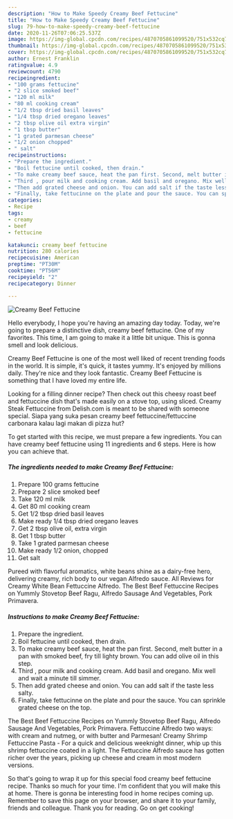 ```yaml
---
description: "How to Make Speedy Creamy Beef Fettucine"
title: "How to Make Speedy Creamy Beef Fettucine"
slug: 79-how-to-make-speedy-creamy-beef-fettucine
date: 2020-11-26T07:06:25.537Z
image: https://img-global.cpcdn.com/recipes/4870705861099520/751x532cq70/creamy-beef-fettucine-recipe-main-photo.jpg
thumbnail: https://img-global.cpcdn.com/recipes/4870705861099520/751x532cq70/creamy-beef-fettucine-recipe-main-photo.jpg
cover: https://img-global.cpcdn.com/recipes/4870705861099520/751x532cq70/creamy-beef-fettucine-recipe-main-photo.jpg
author: Ernest Franklin
ratingvalue: 4.9
reviewcount: 4790
recipeingredient:
- "100 grams fettucine"
- "2 slice smoked beef"
- "120 ml milk"
- "80 ml cooking cream"
- "1/2 tbsp dried basil leaves"
- "1/4 tbsp dried oregano leaves"
- "2 tbsp olive oil extra virgin"
- "1 tbsp butter"
- "1 grated parmesan cheese"
- "1/2 onion chopped"
- " salt"
recipeinstructions:
- "Prepare the ingredient."
- "Boil fettucine until cooked, then drain."
- "To make creamy beef sauce, heat the pan first. Second, melt butter in a pan with smoked beef, fry till lighty brown. You can add olive oil in this step."
- "Third , pour milk and cooking cream. Add basil and oregano. Mix well and wait a minute till simmer."
- "Then add grated cheese and onion. You can add salt if the taste less salty."
- "Finally, take fettucinne on the plate and pour the sauce. You can sprinkle grated cheese on the top."
categories:
- Recipe
tags:
- creamy
- beef
- fettucine

katakunci: creamy beef fettucine 
nutrition: 280 calories
recipecuisine: American
preptime: "PT30M"
cooktime: "PT56M"
recipeyield: "2"
recipecategory: Dinner

---
```



![Creamy Beef Fettucine](https://img-global.cpcdn.com/recipes/4870705861099520/751x532cq70/creamy-beef-fettucine-recipe-main-photo.jpg)

Hello everybody, I hope you're having an amazing day today. Today, we're going to prepare a distinctive dish, creamy beef fettucine. One of my favorites. This time, I am going to make it a little bit unique. This is gonna smell and look delicious.

Creamy Beef Fettucine is one of the most well liked of recent trending foods in the world. It is simple, it's quick, it tastes yummy. It's enjoyed by millions daily. They're nice and they look fantastic. Creamy Beef Fettucine is something that I have loved my entire life.

Looking for a filling dinner recipe? Then check out this cheesy roast beef and fettuccine dish that&#39;s made easily on a stove top, using sliced. Creamy Steak Fettuccine from Delish.com is meant to be shared with someone special. Siapa yang suka pesan creamy beef fettuccine/fettuccine carbonara kalau lagi makan di pizza hut?


To get started with this recipe, we must prepare a few ingredients. You can have creamy beef fettucine using 11 ingredients and 6 steps. Here is how you can achieve that.

<!--inarticleads1-->

##### The ingredients needed to make Creamy Beef Fettucine:

1. Prepare 100 grams fettucine
1. Prepare 2 slice smoked beef
1. Take 120 ml milk
1. Get 80 ml cooking cream
1. Get 1/2 tbsp dried basil leaves
1. Make ready 1/4 tbsp dried oregano leaves
1. Get 2 tbsp olive oil, extra virgin
1. Get 1 tbsp butter
1. Take 1 grated parmesan cheese
1. Make ready 1/2 onion, chopped
1. Get  salt


Pureed with flavorful aromatics, white beans shine as a dairy-free hero, delivering creamy, rich body to our vegan Alfredo sauce. All Reviews for Creamy White Bean Fettuccine Alfredo. The Best Beef Fettuccine Recipes on Yummly Stovetop Beef Ragu, Alfredo Sausage And Vegetables, Pork Primavera. 

<!--inarticleads2-->

##### Instructions to make Creamy Beef Fettucine:

1. Prepare the ingredient.
1. Boil fettucine until cooked, then drain.
1. To make creamy beef sauce, heat the pan first. Second, melt butter in a pan with smoked beef, fry till lighty brown. You can add olive oil in this step.
1. Third , pour milk and cooking cream. Add basil and oregano. Mix well and wait a minute till simmer.
1. Then add grated cheese and onion. You can add salt if the taste less salty.
1. Finally, take fettucinne on the plate and pour the sauce. You can sprinkle grated cheese on the top.


The Best Beef Fettuccine Recipes on Yummly Stovetop Beef Ragu, Alfredo Sausage And Vegetables, Pork Primavera. Fettuccine Alfredo two ways: with cream and nutmeg, or with butter and Parmesan! Creamy Shrimp Fettuccine Pasta - For a quick and delicious weeknight dinner, whip up this shrimp fettuccine coated in a light. The Fettuccine Alfredo sauce has gotten richer over the years, picking up cheese and cream in most modern versions. 

So that's going to wrap it up for this special food creamy beef fettucine recipe. Thanks so much for your time. I'm confident that you will make this at home. There is gonna be interesting food in home recipes coming up. Remember to save this page on your browser, and share it to your family, friends and colleague. Thank you for reading. Go on get cooking!
